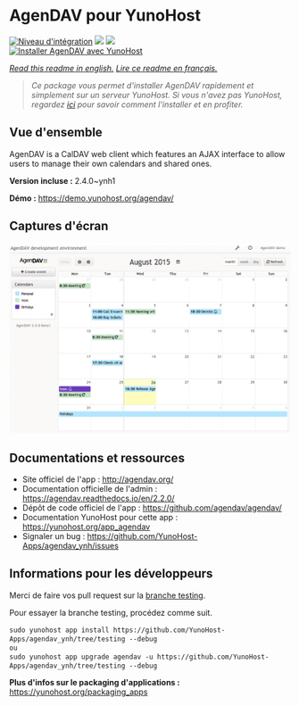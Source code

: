 # AgenDAV pour YunoHost

[![Niveau d'intégration](https://dash.yunohost.org/integration/agendav.svg)](https://dash.yunohost.org/appci/app/agendav) ![](https://ci-apps.yunohost.org/ci/badges/agendav.status.svg) ![](https://ci-apps.yunohost.org/ci/badges/agendav.maintain.svg)  
[![Installer AgenDAV avec YunoHost](https://install-app.yunohost.org/install-with-yunohost.svg)](https://install-app.yunohost.org/?app=agendav)

*[Read this readme in english.](./README.md)*
*[Lire ce readme en français.](./README_fr.md)*

> *Ce package vous permet d'installer AgenDAV rapidement et simplement sur un serveur YunoHost.
Si vous n'avez pas YunoHost, regardez [ici](https://yunohost.org/#/install) pour savoir comment l'installer et en profiter.*

## Vue d'ensemble

AgenDAV is a CalDAV web client which features an AJAX interface to allow users to manage their own calendars and shared ones.

**Version incluse :** 2.4.0~ynh1

**Démo :** https://demo.yunohost.org/agendav/

## Captures d'écran

![](./doc/screenshots/screenshot.png)

## Documentations et ressources

* Site officiel de l'app : http://agendav.org/
* Documentation officielle de l'admin : https://agendav.readthedocs.io/en/2.2.0/
* Dépôt de code officiel de l'app : https://github.com/agendav/agendav/
* Documentation YunoHost pour cette app : https://yunohost.org/app_agendav
* Signaler un bug : https://github.com/YunoHost-Apps/agendav_ynh/issues

## Informations pour les développeurs

Merci de faire vos pull request sur la [branche testing](https://github.com/YunoHost-Apps/agendav_ynh/tree/testing).

Pour essayer la branche testing, procédez comme suit.
```
sudo yunohost app install https://github.com/YunoHost-Apps/agendav_ynh/tree/testing --debug
ou
sudo yunohost app upgrade agendav -u https://github.com/YunoHost-Apps/agendav_ynh/tree/testing --debug
```

**Plus d'infos sur le packaging d'applications :** https://yunohost.org/packaging_apps